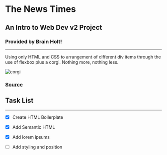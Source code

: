 # The News Times
## An Intro to Web Dev v2 Project
### Provided by Brain Holt!
----
Using only HTML and CSS to arrangement of different div items through the use of flexbox plus a corgi. Nothing more, nothing less.


![corgi](https://i.imgur.com/MMRd1oW.jpeg)
### [Source](https://btholt.github.io/intro-to-web-dev-v2/project-html-css)

## Task List
---
 - [x] Create HTML Boilerplate
 - [x] Add Semantic HTML
 - [x] Add lorem ipsums
 - [ ] Add styling and position

